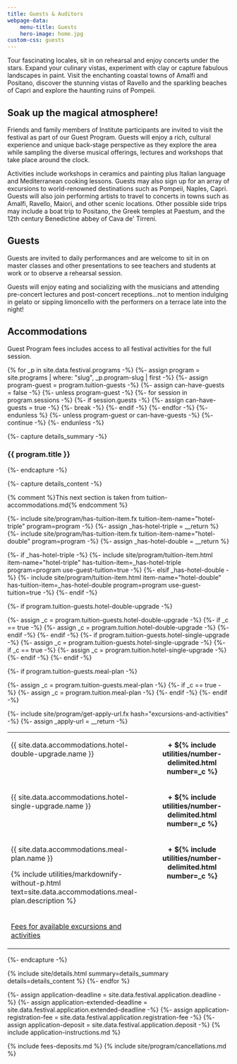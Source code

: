 ```yaml
---
title: Guests & Auditors
webpage-data:
    menu-title: Guests
    hero-image: home.jpg
custom-css: guests
---
```

<section class="standard-block" markdown="1">

Tour fascinating locales, sit in on rehearsal and enjoy concerts under the stars. Expand your culinary vistas, experiment with clay or capture fabulous landscapes in paint. Visit the enchanting coastal towns of Amalfi and Positano, discover the stunning vistas of Ravello and the sparkling beaches of Capri and explore the haunting ruins of Pompeii.

## Soak up the magical atmosphere!

Friends and family members of Institute participants are invited to visit the festival as part of our Guest Program.  Guests will enjoy a rich, cultural experience and unique back-stage perspective as they explore the area while sampling the diverse musical offerings, lectures and workshops that take place around the clock.

Activities include workshops in ceramics and painting plus Italian language and Mediterranean cooking lessons. Guests may also sign up for an array of excursions to world-renowned destinations such as Pompeii, Naples, Capri. Guests will also join performing artists to travel to concerts in towns such as Amalfi, Ravello, Maiori, and other scenic locations. Other possible side trips may include a boat trip to Positano, the Greek temples at Paestum, and the 12th century Benedictine abbey of Cava de' Tirreni.

## Guests

Guests are invited to daily performances and are welcome to sit in on master classes and other presentations to see teachers and students at work or to observe a rehearsal session.

Guests will enjoy eating and socializing with the musicians and attending pre-concert lectures and post-concert receptions…not to mention indulging in gelato or sipping limoncello with the performers on a terrace late into the night!


## Accommodations

Guest Program fees includes access to all festival activities for the full session.

{% for _p in site.data.festival.programs -%}
    {%- assign program = site.programs | where: "slug", _p.program-slug | first -%}
    {%- assign program-guest = program.tuition-guests -%}
    {%- assign can-have-guests = false -%}
    {%- unless program-guest -%}
        {%- for session in program.sessions -%}
            {%- if session.guests -%}
                {%- assign can-have-guests = true -%}
                {%- break -%}
            {%- endif -%}
        {%- endfor -%}
    {%- endunless %}
    {%- unless program-guest or can-have-guests -%}
        {%- continue -%}
    {%- endunless -%}

{%- capture details_summary -%}
<h3>{{ program.title }}</h3>
{%- endcapture -%}

{%- capture details_content -%}
<table>
<tbody>

{% comment %}This next section is taken from tuition-accommodations.md{% endcomment %}

{%- include site/program/has-tuition-item.fx tuition-item-name="hotel-triple" program=program -%}
{%- assign _has-hotel-triple = __return %}
{%- include site/program/has-tuition-item.fx tuition-item-name="hotel-double" program=program -%}
{%- assign _has-hotel-double = __return %}

{%- if _has-hotel-triple -%}
    {%- include site/program/tuition-item.html item-name="hotel-triple" has-tuition-item=_has-hotel-triple program=program use-guest-tuition=true -%}
{%- elsif _has-hotel-double -%}
    {%- include site/program/tuition-item.html item-name="hotel-double" has-tuition-item=_has-hotel-double program=program use-guest-tuition=true -%}
{%- endif -%}

{%- if program.tuition-guests.hotel-double-upgrade -%}
<tr class="upgrade">
    <td valign="top"><p class="name">{{ site.data.accommodations.hotel-double-upgrade.name }}</p></td>
    {%- assign _c = program.tuition-guests.hotel-double-upgrade -%}
    {%- if _c == true -%}
        {%- assign _c = program.tuition.hotel-double-upgrade -%}
    {%- endif -%}
    <td class="cost" align="center" valign="top"><p><strong>+ ${% include utilities/number-delimited.html number=_c %}</strong></p></td>
</tr>
{%- endif -%}
{%- if program.tuition-guests.hotel-single-upgrade -%}
<tr class="upgrade">
    <td valign="top"><p class="name">{{ site.data.accommodations.hotel-single-upgrade.name }}</p></td>
    {%- assign _c = program.tuition-guests.hotel-single-upgrade -%}
    {%- if _c == true -%}
        {%- assign _c = program.tuition.hotel-single-upgrade -%}
    {%- endif -%}
    <td class="cost" align="center" valign="top"><p><strong>+ ${% include utilities/number-delimited.html number=_c %}</strong></p></td>
</tr>
{%- endif -%}

{%- if program.tuition-guests.meal-plan -%}
<tr class="base">
    <td>
        <p class="name">{{ site.data.accommodations.meal-plan.name }}</p>
        <p class="description">{% include utilities/markdownify-without-p.html text=site.data.accommodations.meal-plan.description %}</p>
    </td>
    {%- assign _c = program.tuition-guests.meal-plan -%}
    {%- if _c == true -%}
        {%- assign _c = program.tuition.meal-plan -%}
    {%- endif -%}
    <td class="cost" align="center" valign="top"><p><strong>+ ${% include utilities/number-delimited.html number=_c %}</strong></p></td>
</tr>
{%- endif -%}

{%- include site/program/get-apply-url.fx hash="excursions-and-activities" -%}
{%- assign _apply-url = __return -%}
<tr class="base"><td><p><a href="{{ _apply-url }}">Fees for available excursions and activities</a></p>
</td></tr>
</tbody>
</table>
{%- endcapture -%}

{% include site/details.html summary=details_summary details=details_content %}
{%- endfor %}

{%- assign application-deadline = site.data.festival.application.deadline -%}
{%- assign application-extended-deadline = site.data.festival.application.extended-deadline -%}
{%- assign application-registration-fee = site.data.festival.application.registration-fee -%}
{%- assign application-deposit = site.data.festival.application.deposit -%}
{% include application-instructions.md %}

{% include fees-deposits.md %}
{% include site/program/cancellations.md %}

</section>